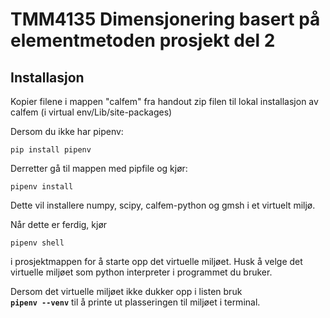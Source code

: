 # TMM4135 Dimensjonering basert på elementmetoden prosjekt del 2

## Installasjon
Kopier filene i mappen "calfem" fra handout zip filen til lokal installasjon av calfem (i virtual env/Lib/site-packages)


Dersom du ikke har pipenv:  
```terminal
pip install pipenv 
```
Derretter gå til mappen med pipfile og kjør:  
```
pipenv install
```  
Dette vil installere numpy, scipy, calfem-python og gmsh i et
virtuelt miljø.  

Når dette er ferdig, kjør 
```
pipenv shell
```  
i prosjektmappen for 
å starte opp det virtuelle miljøet. 
Husk å velge det virtuelle miljøet som python interpreter i 
programmet du bruker. 

Dersom det virtuelle miljøet ikke dukker opp i listen bruk  
**`pipenv --venv`** til å printe ut plasseringen til miljøet i
terminal.